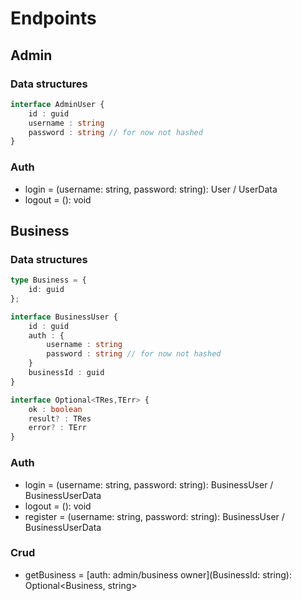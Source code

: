
# Endpoints

## Admin

### Data structures
```typescript
interface AdminUser {
    id : guid
    username : string
    password : string // for now not hashed 
}
```

### Auth

* login = (username: string, password: string): User / UserData
* logout = (): void

## Business

### Data structures
```typescript
type Business = {
    id: guid
};

interface BusinessUser {
    id : guid
    auth : {
        username : string
        password : string // for now not hashed 
    }
    businessId : guid
}

interface Optional<TRes,TErr> {
    ok : boolean
    result? : TRes
    error? : TErr
}
```

### Auth

* login = (username: string, password: string): BusinessUser / BusinessUserData
* logout = (): void
* register = (username: string, password: string): BusinessUser / BusinessUserData

### Crud
* getBusiness = [auth: admin/business owner](BusinessId: string): Optional<Business, string>
